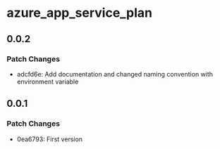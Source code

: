 # azure_app_service_plan

## 0.0.2

### Patch Changes

- adcfd6e: Add documentation and changed naming convention with environment variable

## 0.0.1

### Patch Changes

- 0ea6793: First version
